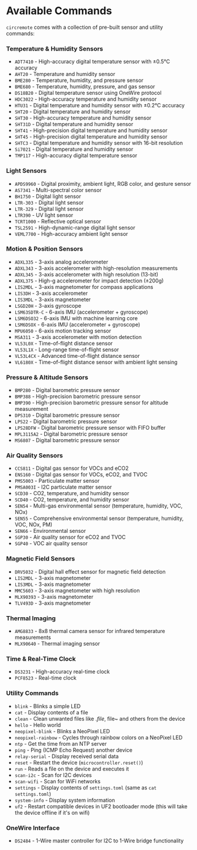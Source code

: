 # Available Commands

`circremote` comes with a collection of pre-built sensor and utility commands:

### Temperature & Humidity Sensors
- `ADT7410` - High-accuracy digital temperature sensor with ±0.5°C accuracy
- `AHT20` - Temperature and humidity sensor 
- `BME280` - Temperature, humidity, and pressure sensor
- `BME680` - Temperature, humidity, pressure, and gas sensor
- `DS18B20` - Digital temperature sensor using OneWire protocol
- `HDC3022` - High-accuracy temperature and humidity sensor 
- `HTU31` - Digital temperature and humidity sensor with ±0.2°C accuracy
- `SHT20` - Digital temperature and humidity sensor
- `SHT30` - High-accuracy temperature and humidity sensor
- `SHT31D` - Digital temperature and humidity sensor
- `SHT41` - High-precision digital temperature and humidity sensor
- `SHT45` - High-precision digital temperature and humidity sensor
- `SHTC3` - Digital temperature and humidity sensor with 16-bit resolution
- `Si7021` - Digital temperature and humidity sensor
- `TMP117` - High-accuracy digital temperature sensor

### Light Sensors
- `APDS9960` - Digital proximity, ambient light, RGB color, and gesture sensor
- `AS7341` - Multi-spectral color sensor
- `BH1750` - Digital light sensor 
- `LTR-303` - Digital light sensor
- `LTR-329` - Digital light sensor
- `LTR390` - UV light sensor 
- `TCRT1000` - Reflective optical sensor
- `TSL2591` - High-dynamic-range digital light sensor
- `VEML7700` - High-accuracy ambient light sensor

### Motion & Position Sensors
- `ADXL335` - 3-axis analog accelerometer
- `ADXL343` - 3-axis accelerometer with high-resolution measurements
- `ADXL345` - 3-axis accelerometer with high resolution (13-bit)
- `ADXL375` - High-g accelerometer for impact detection (±200g)
- `LIS2MDL` - 3-axis magnetometer for compass applications
- `LIS3DH` - 3-axis accelerometer
- `LIS3MDL` - 3-axis magnetometer
- `LSGD20H` - 3-axis gyroscope
- `LSM63SDTR-C` - 6-axis IMU (accelerometer + gyroscope)
- `LSM6DSO32` - 6-axis IMU with machine learning core
- `LSM6DSOX` - 6-axis IMU (accelerometer + gyroscope)
- `MPU6050` - 6-axis motion tracking sensor
- `MSA311` - 3-axis accelerometer with motion detection
- `VL53L0X` - Time-of-flight distance sensor
- `VL53L1X` - Long-range time-of-flight sensor
- `VL53L4CX` - Advanced time-of-flight distance sensor
- `VL6180X` - Time-of-flight distance sensor with ambient light sensing

### Pressure & Altitude Sensors
- `BMP280` - Digital barometric pressure sensor
- `BMP388` - High-precision barometric pressure sensor
- `BMP390` - High-precision barometric pressure sensor for altitude measurement
- `DPS310` - Digital barometric pressure sensor
- `LPS22` - Digital barometric pressure sensor
- `LPS28DFW` - Digital barometric pressure sensor with FIFO buffer
- `MPL3115A2` - Digital barometric pressure sensor
- `MS6807` - Digital barometric pressure sensor

### Air Quality Sensors
- `CCS811` - Digital gas sensor for VOCs and eCO2
- `ENS160` - Digital gas sensor for VOCs, eCO2, and TVOC
- `PMS5003` - Particulate matter sensor 
- `PMSA003I` - I2C particulate matter sensor 
- `SCD30` - CO2, temperature, and humidity sensor
- `SCD40` - CO2, temperature, and humidity sensor
- `SEN54` - Multi-gas environmental sensor (temperature, humidity, VOC, NOx)
- `SEN55` - Comprehensive environmental sensor (temperature, humidity, VOC, NOx, PM)
- `SEN66` - Environmental sensor
- `SGP30` - Air quality sensor for eCO2 and TVOC
- `SGP40` - VOC air quality sensor

### Magnetic Field Sensors
- `DRV5032` - Digital hall effect sensor for magnetic field detection
- `LIS2MDL` - 3-axis magnetometer
- `LIS3MDL` - 3-axis magnetometer
- `MMC5603` - 3-axis magnetometer with high resolution
- `MLX90393` - 3-axis magnetometer
- `TLV493D` - 3-axis magnetometer

### Thermal Imaging
- `AMG8833` - 8x8 thermal camera sensor for infrared temperature measurements
- `MLX90640` - Thermal imaging sensor

### Time & Real-Time Clock
- `DS3231` - High-accuracy real-time clock
- `PCF8523` - Real-time clock

### Utility Commands
- `blink` - Blinks a simple LED
- `cat` - Display contents of a file
- `clean` - Clean unwanted files like ._file_, file~ and others from the device
- `hello` - Hello world
- `neopixel-blink` - Blinks a NeoPixel LED
- `neopixel-rainbow` - Cycles through rainbow colors on a NeoPixel LED
- `ntp` - Get the time from an NTP server 
- `ping` - Ping (ICMP Echo Request) another device
- `relay-serial` - Display received serial data
- `reset` - Restart the device (`microcontroller.reset()`)
- `run` - Reads a file on the device and executes it
- `scan-i2c` - Scan for I2C devices 
- `scan-wifi` - Scan for WiFi networks 
- `settings` - Display contents of `settings.toml` (same as `cat settings.toml`) 
- `system-info` - Display system information
- `uf2` - Restart compatible devices in UF2 bootloader mode (this will take the device offline if it's on wifi)

### OneWire Interface
- `DS2484` - 1-Wire master controller for I2C to 1-Wire bridge functionality
